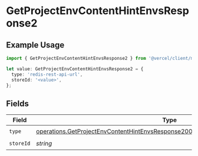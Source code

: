 # GetProjectEnvContentHintEnvsResponse2

## Example Usage

```typescript
import { GetProjectEnvContentHintEnvsResponse2 } from '@vercel/client/models/operations';

let value: GetProjectEnvContentHintEnvsResponse2 = {
  type: 'redis-rest-api-url',
  storeId: '<value>',
};
```

## Fields

| Field     | Type                                                                                                                                                                                       | Required           | Description |
| --------- | ------------------------------------------------------------------------------------------------------------------------------------------------------------------------------------------ | ------------------ | ----------- |
| `type`    | [operations.GetProjectEnvContentHintEnvsResponse200ApplicationJSONResponseBody32Type](../../models/operations/getprojectenvcontenthintenvsresponse200applicationjsonresponsebody32type.md) | :heavy_check_mark: | N/A         |
| `storeId` | _string_                                                                                                                                                                                   | :heavy_check_mark: | N/A         |
